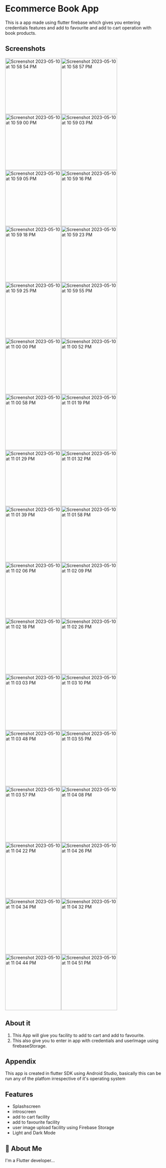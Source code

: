 # Ecommerce Book App

This is a app made using flutter firebase which gives you entering credentials features and add to favourite and add to cart operation with book products.



## Screenshots
<img width="180" alt="Screenshot 2023-05-10 at 10 58 54 PM" src="https://github.com/SamarthMovaliya/ecommerce_app_flutter_firebase/assets/121867874/c910d6a1-8809-437d-9520-e8d2c02cea75"><img width="180" alt="Screenshot 2023-05-10 at 10 58 57 PM" src="https://github.com/SamarthMovaliya/ecommerce_app_flutter_firebase/assets/121867874/52360663-1c4f-4cbc-b1ee-633fe9b3a668"><img width="180" alt="Screenshot 2023-05-10 at 10 59 00 PM" src="https://github.com/SamarthMovaliya/ecommerce_app_flutter_firebase/assets/121867874/6ccba09f-0465-4ceb-9a5c-ea0798611bc4"><img width="180" alt="Screenshot 2023-05-10 at 10 59 03 PM" src="https://github.com/SamarthMovaliya/ecommerce_app_flutter_firebase/assets/121867874/172b9519-0dfb-40b5-8f65-a24bdbf442fb"><img width="180" alt="Screenshot 2023-05-10 at 10 59 05 PM" src="https://github.com/SamarthMovaliya/ecommerce_app_flutter_firebase/assets/121867874/e4359f9c-d003-4dc2-994e-91eb55c225a8"><img width="180" alt="Screenshot 2023-05-10 at 10 59 16 PM" src="https://github.com/SamarthMovaliya/ecommerce_app_flutter_firebase/assets/121867874/e79ceb43-71ff-4423-b4c0-eb6daa0febd6"><img width="180" alt="Screenshot 2023-05-10 at 10 59 18 PM" src="https://github.com/SamarthMovaliya/ecommerce_app_flutter_firebase/assets/121867874/d7289153-a998-46d4-a504-a4749f7617ea"><img width="180" alt="Screenshot 2023-05-10 at 10 59 23 PM" src="https://github.com/SamarthMovaliya/ecommerce_app_flutter_firebase/assets/121867874/b799bd4a-ad3a-4ea0-9db3-2627fa4b8eae"><img width="180" alt="Screenshot 2023-05-10 at 10 59 25 PM" src="https://github.com/SamarthMovaliya/ecommerce_app_flutter_firebase/assets/121867874/36b0fc56-b55e-48ce-85be-3a9ee84f8a45"><img width="180" alt="Screenshot 2023-05-10 at 10 59 55 PM" src="https://github.com/SamarthMovaliya/ecommerce_app_flutter_firebase/assets/121867874/1731f344-53f3-4688-9954-4682f130f0b3"><img width="180" alt="Screenshot 2023-05-10 at 11 00 00 PM" src="https://github.com/SamarthMovaliya/ecommerce_app_flutter_firebase/assets/121867874/e4ea81c3-f897-44fa-9853-4496461736c0"><img width="180" alt="Screenshot 2023-05-10 at 11 00 52 PM" src="https://github.com/SamarthMovaliya/ecommerce_app_flutter_firebase/assets/121867874/713025f0-4d69-480a-b1c0-cdf7a5235812"><img width="180" alt="Screenshot 2023-05-10 at 11 00 58 PM" src="https://github.com/SamarthMovaliya/ecommerce_app_flutter_firebase/assets/121867874/577d719b-4286-46fa-ab23-e62b9c2c0bfa"><img width="180" alt="Screenshot 2023-05-10 at 11 01 19 PM" src="https://github.com/SamarthMovaliya/ecommerce_app_flutter_firebase/assets/121867874/fee9ddf5-43d5-4a1e-9748-0813a9c7b104"><img width="180" alt="Screenshot 2023-05-10 at 11 01 29 PM" src="https://github.com/SamarthMovaliya/ecommerce_app_flutter_firebase/assets/121867874/4a499ffe-9fb6-49c1-b556-3942fe6f3805"><img width="180" alt="Screenshot 2023-05-10 at 11 01 32 PM" src="https://github.com/SamarthMovaliya/ecommerce_app_flutter_firebase/assets/121867874/b75afda4-d3c7-42b0-8fc7-5f94079061f7"><img width="180" alt="Screenshot 2023-05-10 at 11 01 39 PM" src="https://github.com/SamarthMovaliya/ecommerce_app_flutter_firebase/assets/121867874/24a15f8d-337c-4f3f-81e7-14b3693f160d"><img width="180" alt="Screenshot 2023-05-10 at 11 01 58 PM" src="https://github.com/SamarthMovaliya/ecommerce_app_flutter_firebase/assets/121867874/9740b0d7-8cc6-45c5-8b08-5db6206f476f"><img width="180" alt="Screenshot 2023-05-10 at 11 02 06 PM" src="https://github.com/SamarthMovaliya/ecommerce_app_flutter_firebase/assets/121867874/0422840a-5c8e-4e71-8070-2f5e7a41b500"><img width="180" alt="Screenshot 2023-05-10 at 11 02 09 PM" src="https://github.com/SamarthMovaliya/ecommerce_app_flutter_firebase/assets/121867874/a55571ea-711c-44aa-82e3-0b2e802714d5"><img width="180" alt="Screenshot 2023-05-10 at 11 02 18 PM" src="https://github.com/SamarthMovaliya/ecommerce_app_flutter_firebase/assets/121867874/1321d551-5fae-47cb-b380-b1819b1d0935"><img width="180" alt="Screenshot 2023-05-10 at 11 02 26 PM" src="https://github.com/SamarthMovaliya/ecommerce_app_flutter_firebase/assets/121867874/2badd8e7-d93f-4d62-95f7-e333b15a56a1"><img width="180" alt="Screenshot 2023-05-10 at 11 03 03 PM" src="https://github.com/SamarthMovaliya/ecommerce_app_flutter_firebase/assets/121867874/8e42c807-9107-456e-8224-e0115cedc44b"><img width="180" alt="Screenshot 2023-05-10 at 11 03 10 PM" src="https://github.com/SamarthMovaliya/ecommerce_app_flutter_firebase/assets/121867874/41d6b900-e629-4a37-a966-c429bf9481b4"><img width="180" alt="Screenshot 2023-05-10 at 11 03 48 PM" src="https://github.com/SamarthMovaliya/ecommerce_app_flutter_firebase/assets/121867874/7fd337f5-0de3-4f3b-a8a7-283c78e16154"><img width="180" alt="Screenshot 2023-05-10 at 11 03 55 PM" src="https://github.com/SamarthMovaliya/ecommerce_app_flutter_firebase/assets/121867874/947ad930-5f6e-42b6-836f-a91f01666660"><img width="180" alt="Screenshot 2023-05-10 at 11 03 57 PM" src="https://github.com/SamarthMovaliya/ecommerce_app_flutter_firebase/assets/121867874/519cb5df-bf16-40d3-9bbb-e0d9909a65f3"><img width="180" alt="Screenshot 2023-05-10 at 11 04 08 PM" src="https://github.com/SamarthMovaliya/ecommerce_app_flutter_firebase/assets/121867874/bf66bfe5-0b06-4cac-8962-96ba8e9b2496"><img width="180" alt="Screenshot 2023-05-10 at 11 04 22 PM" src="https://github.com/SamarthMovaliya/ecommerce_app_flutter_firebase/assets/121867874/3e59d924-4347-4f9b-88fb-e478161586a1"><img width="180" alt="Screenshot 2023-05-10 at 11 04 26 PM" src="https://github.com/SamarthMovaliya/ecommerce_app_flutter_firebase/assets/121867874/ae9a89b4-6b98-430d-9067-c2df24b5b723"><img width="180" alt="Screenshot 2023-05-10 at 11 04 34 PM" src="https://github.com/SamarthMovaliya/ecommerce_app_flutter_firebase/assets/121867874/db08084a-8974-4392-b7f5-a16434cdef99"><img width="180" alt="Screenshot 2023-05-10 at 11 04 32 PM" src="https://github.com/SamarthMovaliya/ecommerce_app_flutter_firebase/assets/121867874/53616c31-76d1-469f-9604-b2ed5e28413f"><img width="180" alt="Screenshot 2023-05-10 at 11 04 44 PM" src="https://github.com/SamarthMovaliya/ecommerce_app_flutter_firebase/assets/121867874/a743733d-12a1-46c0-91d0-f9a1a2e2f3f8"><img width="180" alt="Screenshot 2023-05-10 at 11 04 51 PM" src="https://github.com/SamarthMovaliya/ecommerce_app_flutter_firebase/assets/121867874/77c1f6e2-de9c-45d6-a896-3c6627f27f54">


## About it
 1) This App will give you facility to add to cart and add to favourite.
2) This also give you to enter in app with credentials and userImage using firebaseStorage.


## Appendix

This app is created in flutter SDK using Android Studio, basically this can be run any of the platfom irrespective of it's operating system 


## Features

- Splashscreen
- introscreen
- add to cart facility
- add to favourite facility
- user image upload facility using Firebase Storage
- Light and Dark Mode


## 🚀 About Me
I'm a Flutter  developer...
